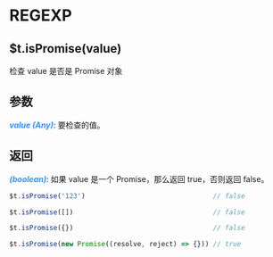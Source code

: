 # REGEXP

## $t.isPromise(value)

检查 value 是否是 Promise 对象

## 参数

<i style="color: #3492ff;font-weight: 700;">value (Any)</i>: 要检查的值。

## 返回

<i style="color: #3492ff;font-weight: 700;">(boolean)</i>: 如果 value 是一个 Promise，那么返回 true，否则返回 false。

```javascript
$t.isPromise('123')                                // false

$t.isPromise([])                                   // false

$t.isPromise({})                                   // false

$t.isPromise(new Promise((resolve, reject) => {})) // true
```
